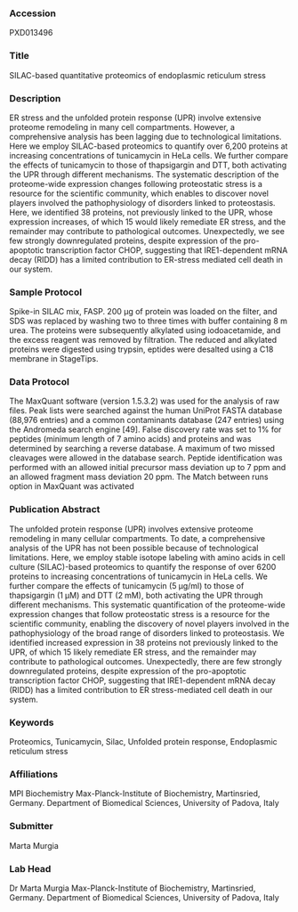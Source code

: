 ### Accession
PXD013496

### Title
SILAC-based quantitative proteomics of endoplasmic reticulum stress

### Description
ER stress and the unfolded protein response (UPR) involve extensive proteome remodeling in many cell compartments. However, a comprehensive analysis has been lagging due to technological limitations. Here we employ SILAC-based proteomics to quantify over 6,200 proteins at increasing concentrations of tunicamycin in HeLa cells. We further compare the effects of tunicamycin to those of thapsigargin and DTT, both activating the UPR through different mechanisms. The systematic description of the proteome-wide expression changes following proteostatic stress is a resource for the scientific community, which enables to discover novel players involved the pathophysiology of disorders linked to proteostasis. Here, we identified 38 proteins, not previously linked to the UPR, whose expression increases, of which 15 would likely remediate ER stress, and the remainder may contribute to pathological outcomes. Unexpectedly, we see few strongly downregulated proteins, despite expression of the pro-apoptotic transcription factor CHOP, suggesting that IRE1-dependent mRNA decay (RIDD) has a limited contribution to ER-stress mediated cell death in our system.

### Sample Protocol
Spike-in SILAC mix, FASP. 200 μg of protein was loaded on the filter, and SDS was replaced by washing two to three times with buffer containing 8 m urea. The proteins were subsequently alkylated using iodoacetamide, and the excess reagent was removed by filtration. The reduced and alkylated proteins were digested using trypsin, eptides  were desalted using a C18 membrane in StageTips.

### Data Protocol
The MaxQuant software (version 1.5.3.2) was used for the analysis of raw files. Peak lists were searched against the human UniProt FASTA database (88,976 entries) and a common contaminants database (247 entries) using the Andromeda search engine [49]. False discovery rate was set to 1% for peptides (minimum length of 7 amino acids) and proteins and was determined by searching a reverse database. A maximum of two missed cleavages were allowed in the database search. Peptide identification was performed with an allowed initial precursor mass deviation up to 7 ppm and an allowed fragment mass deviation 20 ppm. The Match between runs option in MaxQuant was activated

### Publication Abstract
The unfolded protein response (UPR) involves extensive proteome remodeling in many cellular compartments. To date, a comprehensive analysis of the UPR has not been possible because of technological limitations. Here, we employ stable isotope labeling with amino acids in cell culture (SILAC)-based proteomics to quantify the response of over 6200 proteins to increasing concentrations of tunicamycin in HeLa cells. We further compare the effects of tunicamycin (5&#x2005;&#xb5;g/ml) to those of thapsigargin (1&#x2005;&#xb5;M) and DTT (2&#x2005;mM), both activating the UPR through different mechanisms. This systematic quantification of the proteome-wide expression changes that follow proteostatic stress is a resource for the scientific community, enabling the discovery of novel players involved in the pathophysiology of the broad range of disorders linked to proteostasis. We identified increased expression in 38 proteins not previously linked to the UPR, of which 15 likely remediate ER stress, and the remainder may contribute to pathological outcomes. Unexpectedly, there are few strongly downregulated proteins, despite expression of the pro-apoptotic transcription factor CHOP, suggesting that IRE1-dependent mRNA decay (RIDD) has a limited contribution to ER stress-mediated cell death in our system.

### Keywords
Proteomics, Tunicamycin, Silac, Unfolded protein response, Endoplasmic reticulum stress

### Affiliations
MPI Biochemistry
Max-Planck-Institute of Biochemistry, Martinsried, Germany. Department of Biomedical Sciences, University of Padova, Italy

### Submitter
Marta Murgia

### Lab Head
Dr Marta Murgia
Max-Planck-Institute of Biochemistry, Martinsried, Germany. Department of Biomedical Sciences, University of Padova, Italy


